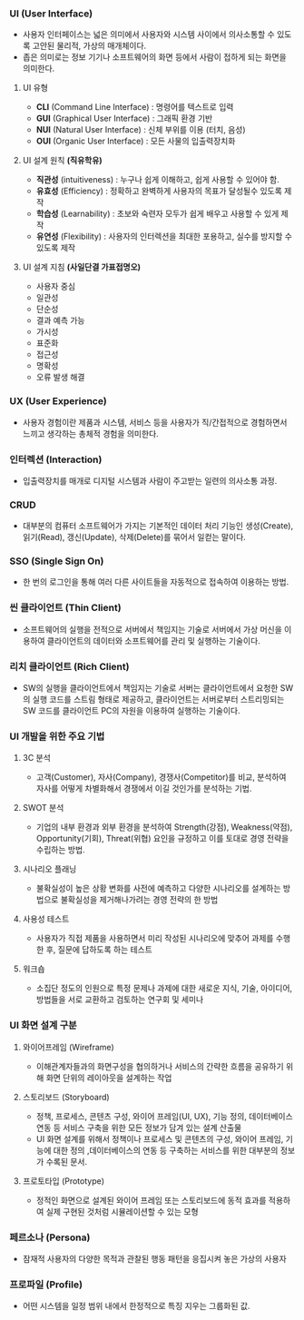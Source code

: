 ### UI (User Interface)

- 사용자 인터페이스는 넓은 의미에서 사용자와 시스템 사이에서 의사소통할 수 있도록 고안된 물리적, 가상의 매개체이다.
- 좁은 의미로는 정보 기기나 소프트웨어의 화면 등에서 사람이 접하게 되는 화면을 의미한다.   
   


1. UI 유형
    - **CLI** (Command Line Interface) : 명령어를 텍스트로 입력
    - **GUI** (Graphical User Interface) : 그래픽 환경 기반
    - **NUI** (Natural User Interface) : 신체 부위를 이용 (터치, 음성)
    - **OUI** (Organic User Interface) : 모든 사물의 입출력장치화   
   

2. UI 설계 원칙 **(직유학유)**
    - **직관성** (intuitiveness) : 누구나 쉽게 이해하고, 쉽게 사용할 수 있어야 함.
    - **유효성** (Efficiency) : 정확하고 완벽하게 사용자의 목표가 달성될수 있도록 제작
    - **학습성** (Learnability) : 초보와 숙련자 모두가 쉽게 배우고 사용할 수 있게 제작
    - **유연성** (Flexibility) : 사용자의 인터렉션을 최대한 포용하고, 실수를 방지할 수 있도록 제작   
   
   
3. UI 설계 지침 **(사일단결 가표접명오)**
    - 사용자 중심
    - 일관성
    - 단순성
    - 결과 예측 가능
    - 가시성
    - 표준화
    - 접근성
    - 명확성
    - 오류 발생 해결

### UX (User Experience)

- 사용자 경험이란 제품과 시스템, 서비스 등을 사용자가 직/간접적으로 경험하면서 느끼고 생각하는 총체적 경험을 의미한다.

### 인터렉션 (Interaction)

- 입출력장치를 매개로 디지털 시스템과 사람이 주고받는 일련의 의사소통 과정.

### CRUD

- 대부분의 컴퓨터 소프트웨어가 가지는 기본적인 데이터 처리 기능인 생성(Create), 읽기(Read), 갱신(Update), 삭제(Delete)를 묶어서 일컫는 말이다.

### SSO (Single Sign On)

- 한 번의 로그인을 통해 여러 다른 사이트들을 자동적으로 접속하여 이용하는 방법.

### 씬 클라이언트 (Thin Client)

- 소프트웨어의 실행을 전적으로 서버에서 책임지는 기술로 서버에서 가상 머신을 이용하여 클라이언트의 데이터와 소프트웨어를 관리 및 실행하는 기술이다.

### 리치 클라이언트 (Rich Client)

- SW의 실행을 클라이언트에서 책임지는 기술로 서버는 클라이언트에서 요청한 SW의 실행 코드를 스트림 형태로 제공하고, 클라이언트는 서버로부터 스트리밍되는 SW 코드를 클라이언트 PC의 자원을 이용하여 실행하는 기술이다.

### UI 개발을 위한 주요 기법

1. 3C 분석
    - 고객(Customer), 자사(Company), 경쟁사(Competitor)를 비교, 분석하여 자사를 어떻게 차별화해서 경쟁에서 이길 것인가를 분석하는 기법.   
      
2. SWOT 분석
    - 기업의 내부 환경과 외부 환경을 분석하여 Strength(강점), Weakness(약점), Opportunity(기회), Threat(위협) 요인을 규정하고 이를 토대로 경영 전략을 수립하는 방법.   
      
3. 시나리오 플래닝
    - 불확실성이 높은 상황 변화를 사전에 예측하고 다양한 시나리오를 설계하는 방법으로 불확실성을 제거해나가려는 경영 전략의 한 방법   
      
4. 사용성 테스트
    - 사용자가 직접 제품을 사용하면서 미리 작성된 시나리오에 맞추어 과제를 수행한 후, 질문에 답하도록 하는 테스트   

5. 워크숍
    - 소집단 정도의 인원으로 특정 문제나 과제에 대한 새로운 지식, 기술, 아이디어, 방법들을 서로 교환하고 검토하는 연구회 및 세미나

### UI 화면 설계 구분

1. 와이어프레임 (Wireframe)
    - 이해관계자들과의 화면구성을 협의하거나 서비스의 간략한 흐름을 공유하기 위해 화면 단위의 레이아웃을 설계하는 작업   

2. 스토리보드 (Storyboard)
    - 정책, 프로세스, 콘텐츠 구성, 와이어 프레임(UI, UX), 기능 정의, 데이터베이스 연동 등 서비스 구축을 위한 모든 정보가 담겨 있는 설계 산출물
    - UI 화면 설계를 위해서 정책이나 프로세스 및 콘텐츠의 구성, 와이어 프레임, 기능에 대한 정의 ,데이터베이스의 연동 등 구축하는 서비스를 위한 대부분의 정보가 수록된 문서.   

3. 프로토타입 (Prototype)
    - 정적인 화면으로 설계된 와이어 프레임 또는 스토리보드에 동적 효과를 적용하여 실제 구현된 것처럼 시뮬레이션할 수 있는 모형   

### 페르소나 (Persona)

- 잠재적 사용자의 다양한 목적과 관찰된 행동 패턴을 응집시켜 놓은 가상의 사용자

### 프로파일 (Profile)

- 어떤 시스템을 일정 범위 내에서 한정적으로 특징 지우는 그룹화된 값.